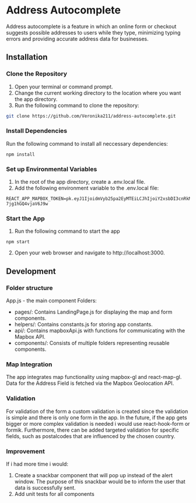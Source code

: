 # Address Autocomplete

Address autocomplete is a feature in which an online form or checkout suggests possible
addresses to users while they type, minimizing typing errors and providing accurate address
data for businesses.

## Installation

### Clone the Repository

1. Open your terminal or command prompt.
2. Change the current working directory to the location where you want the app directory.
3. Run the following command to clone the repository:

```bash
git clone https://github.com/Veronika211/address-autocomplete.git
```

### Install Dependencies

Run the following command to install all neccessary dependencies:
```
npm install
```

### Set up Environmental Variables
1. In the root of the app directory, create a .env.local file.
2. Add the following environment variable to the .env.local file:
```
REACT_APP_MAPBOX_TOKEN=pk.eyJ1IjoidmVyb25pa2EyMTEiLCJhIjoiY2xsbDI3cnRkMDlpaDNsbmYwcDR2Y3FkaSJ9.dNnVG-7jg1hGQ4vjaV6J9w
```

### Start the App
1. Run the following command to start the app
```
npm start
```
2. Open your web browser and navigate to http://localhost:3000.

## Development
### Folder structure
App.js - the main component
Folders:
- pages/: Contains LandingPage.js for displaying the map and form components.
- helpers/: Contains constants.js for storing app constants.
- api/: Contains mapboxApi.js with functions for communicating with the Mapbox API.
- components/: Consists of multiple folders representing reusable components.

### Map Integration
The app integrates map functionality using mapbox-gl and react-map-gl. Data for the Address Field is fetched via the Mapbox Geolocation API.

### Validation
For validation of the form a custom validation is created since the validation is simple and there is only one form in the app. In the future, if the app gets bigger or more complex validation is needed i would use react-hook-form or formik. Furthermore, there can be added targeted validation for specific fields, such as postalcodes that are influenced by the chosen country.

### Improvement
If i had more time i would:
 1. Create a snackbar component that will pop up instead of the alert window. The purpose of this snackbar would be to inform the user that data is successfully sent.
 2. Add unit tests for all components



